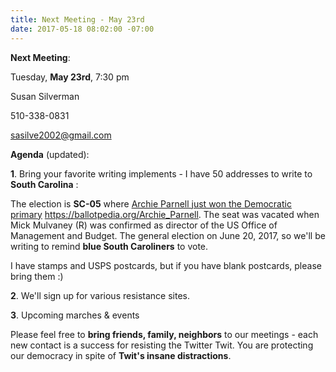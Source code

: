 ```yaml
---
title: Next Meeting - May 23rd
date: 2017-05-18 08:02:00 -07:00
---
```


**Next Meeting**:

Tuesday, **May 23rd**, 7:30 pm

Susan Silverman

510-338-0831

sasilve2002@gmail.com

**Agenda** (updated):  

**1**. Bring your favorite writing implements - I have 50 addresses to write to **South Carolina** :  

The election is **SC-05** where [Archie Parnell just won the Democratic primary](https://ballotpedia.org/Archie_Parnell) https://ballotpedia.org/Archie_Parnell.  The seat was vacated when Mick Mulvaney (R) was confirmed as director of the US Office of Management and Budget.  The general election on June 20, 2017, so we'll be writing to remind **blue South Caroliners** to vote.

I have stamps and USPS postcards, but if you have blank postcards, please bring them :)

**2**. We'll sign up for various resistance sites.

**3**. Upcoming marches & events

Please feel free to **bring friends, family, neighbors** to our meetings - each new contact is a success for resisting the Twitter Twit.  You are protecting our democracy in spite of **Twit's insane distractions**.




